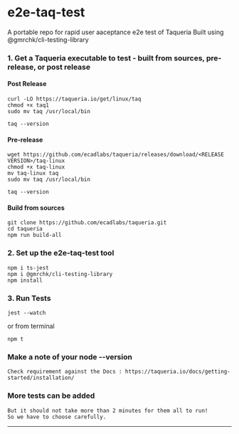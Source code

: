# e2e-taq-test
A portable repo for rapid user aaceptance e2e test of Taqueria
Built using @gmrchk/cli-testing-library

### 1. Get a Taqueria executable to test - built from sources, pre-release, or post release
#### Post Release
```
curl -LO https://taqueria.io/get/linux/taq
chmod +x taq1
sudo mv taq /usr/local/bin

taq --version
```
#### Pre-release
```
wget https://github.com/ecadlabs/taqueria/releases/download/<RELEASE VERSION>/taq-linux
chmod +x taq-linux
mv taq-linux taq
sudo mv taq /usr/local/bin

taq --version
```
#### Build from sources
```
git clone https://github.com/ecadlabs/taqueria.git
cd taqueria
npm run build-all
```

### 2. Set up the e2e-taq-test tool

```clone https://github.com/ecadlabs/e2e-taq-test.git
npm i ts-jest
npm i @gmrchk/cli-testing-library
npm install
```
### 3. Run Tests
```
jest --watch
```
or from terminal
```
npm t
```
### Make a note of your node --version
    Check requirement against the Docs : https://taqueria.io/docs/getting-started/installation/

### More tests can be added
    But it should not take more than 2 minutes for them all to run!
    So we have to choose carefully.
---

